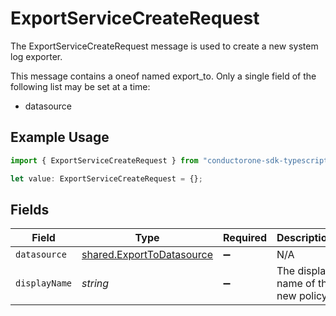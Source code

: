 # ExportServiceCreateRequest

The ExportServiceCreateRequest message is used to create a new system log exporter.

This message contains a oneof named export_to. Only a single field of the following list may be set at a time:
  - datasource


## Example Usage

```typescript
import { ExportServiceCreateRequest } from "conductorone-sdk-typescript/sdk/models/shared";

let value: ExportServiceCreateRequest = {};
```

## Fields

| Field                                                                         | Type                                                                          | Required                                                                      | Description                                                                   |
| ----------------------------------------------------------------------------- | ----------------------------------------------------------------------------- | ----------------------------------------------------------------------------- | ----------------------------------------------------------------------------- |
| `datasource`                                                                  | [shared.ExportToDatasource](../../../sdk/models/shared/exporttodatasource.md) | :heavy_minus_sign:                                                            | N/A                                                                           |
| `displayName`                                                                 | *string*                                                                      | :heavy_minus_sign:                                                            | The display name of the new policy.                                           |